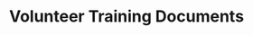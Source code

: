 ---
layout: default
title: Volunteer Training Documents
parent: Training for Volunteers
nav_order: 2
---